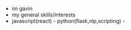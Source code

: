 - im gavin
- my general skills/interests
- javascript(react) - python(flask,nlp,scripting) -  
<!---
gaviin-h/gaviin-h is a ✨ special ✨ repository because its `README.md` (this file) appears on your GitHub profile.
You can click the Preview link to take a look at your changes.
--->
